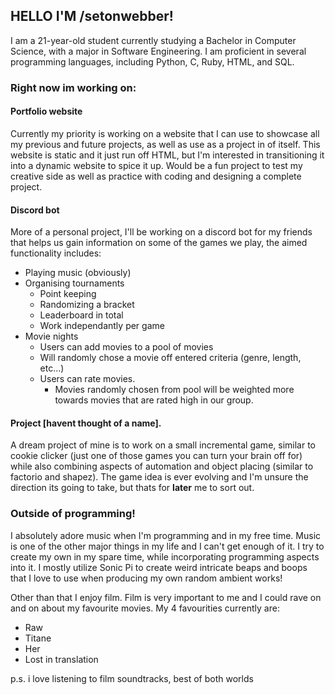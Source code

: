 ## HELLO I'M /setonwebber! 

I am a 21-year-old student currently studying a Bachelor in Computer Science, with a major in Software Engineering.
I am proficient in several programming languages, including Python, C, Ruby, HTML, and SQL. 

### Right now im working on: 
#### Portfolio website
Currently my priority is working on a website that I can use to showcase all my previous and future projects, as well as use as a project in of itself. This website is static and it just run off HTML, but I'm interested in transitioning it into a dynamic website to spice it up. Would be a fun project to test my creative side as well as practice with coding and designing a complete project.

#### Discord bot
More of a personal project, I'll be working on a discord bot for my friends that helps us gain information on some of the games we play, the aimed functionality includes:
- Playing music (obviously)
- Organising tournaments
  	- Point keeping
  	- Randomizing a bracket
  	- Leaderboard in total
  	- Work independantly per game
- Movie nights
  	- Users can add movies to a pool of movies
  	- Will randomly chose a movie off entered criteria (genre, length, etc...)
  	- Users can rate movies.
  	  	- Movies randomly chosen from pool will be weighted more towards movies that are rated high in our group.

#### Project [havent thought of a name].
A dream project of mine is to work on a small incremental game, similar to cookie clicker (just one of those games you can turn your brain off for) while also combining aspects of automation and object placing (similar to factorio and shapez). The game idea is ever evolving and I'm unsure the direction its going to take, but thats for **later** me to sort out.

### Outside of programming!
I absolutely adore music when I'm programming and in my free time. Music is one of the other major things in my life and I can't get enough of it. I try to create my own in my spare time, while incorporating programming aspects into it. 
I mostly utilize Sonic Pi to create weird intricate beaps and boops that I love to use when producing my own random ambient works!

Other than that I enjoy film. Film is very important to me and I could rave on and on about my favourite movies. My 4 favourities currently are:
- Raw
- Titane
- Her
- Lost in translation

p.s. i love listening to film soundtracks, best of both worlds
